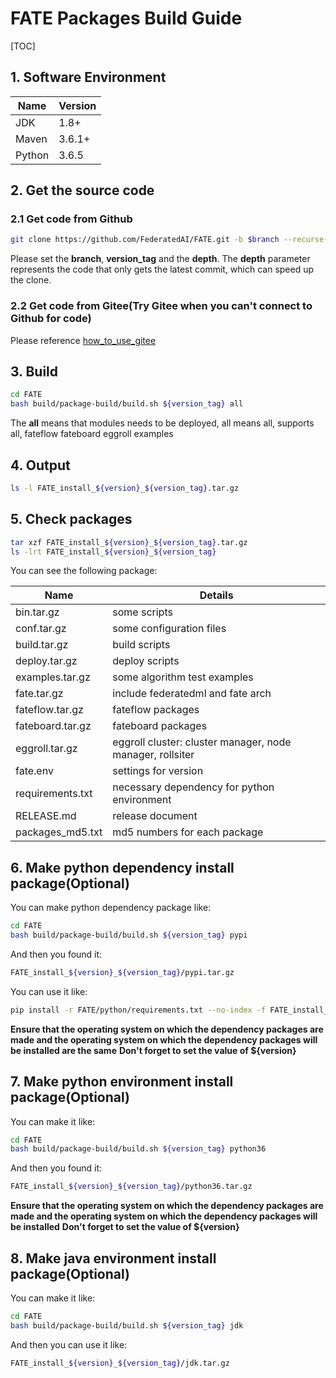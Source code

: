 # FATE Packages Build Guide

[TOC]

## 1. Software Environment

| Name   | Version |
| ------ | ------- |
| JDK    | 1.8+    |
| Maven  | 3.6.1+  |
| Python | 3.6.5   |

## 2. Get the source code

### 2.1 Get code from Github

```bash
git clone https://github.com/FederatedAI/FATE.git -b $branch --recurse-submodules --depth=1
```

Please set the **branch**, **version_tag** and the **depth**.
The **depth** parameter represents the code that only gets the latest commit, which can speed up the clone.

### 2.2 Get code from Gitee(Try Gitee when you can't connect to Github for code)

Please reference [how_to_use_gitee](../common/how_to_use_gitee.md)

## 3. Build

```bash
cd FATE
bash build/package-build/build.sh ${version_tag} all
```

The **all** means that modules needs to be deployed, all means all, supports all, fateflow fateboard eggroll examples

## 4. Output

```bash
ls -l FATE_install_${version}_${version_tag}.tar.gz
```

## 5. Check packages

```bash
tar xzf FATE_install_${version}_${version_tag}.tar.gz
ls -lrt FATE_install_${version}_${version_tag}
```

You can see the following package:

| Name             | Details                                                   |
| ---------------- | --------------------------------------------------------- |
| bin.tar.gz       | some scripts                                              |
| conf.tar.gz      | some configuration files                                  |
| build.tar.gz     | build scripts                                             |
| deploy.tar.gz    | deploy scripts                                            |
| examples.tar.gz  | some algorithm test examples                              |
| fate.tar.gz      | include federatedml and fate arch                         |
| fateflow.tar.gz  | fateflow packages                                         |
| fateboard.tar.gz | fateboard packages                                        |
| eggroll.tar.gz   | eggroll cluster: cluster manager, node manager, rollsiter |
| fate.env         | settings for version                                      |
| requirements.txt | necessary dependency for python environment               |
| RELEASE.md       | release document                                          |
| packages_md5.txt | md5 numbers for each package                              |

## 6. Make python dependency install package(Optional)

You can make python dependency package like:

```bash
cd FATE
bash build/package-build/build.sh ${version_tag} pypi
```

And then you found it:

```bash
FATE_install_${version}_${version_tag}/pypi.tar.gz
```

You can use it like:

```bash
pip install -r FATE/python/requirements.txt --no-index -f FATE_install_${version}_${version_tag}/pypi
```

**Ensure that the operating system on which the dependency packages are made and the operating system on which the dependency packages will be installed are the same**
**Don't forget to set the value of ${version}**

## 7. Make python environment install package(Optional)

You can make it like:

```bash
cd FATE
bash build/package-build/build.sh ${version_tag} python36
```

And then you found it:

```bash
FATE_install_${version}_${version_tag}/python36.tar.gz
```

**Ensure that the operating system on which the dependency packages are made and the operating system on which the dependency packages will be installed**
**Don't forget to set the value of ${version}**

## 8. Make java environment install package(Optional)

You can make it like:

```bash
cd FATE
bash build/package-build/build.sh ${version_tag} jdk
```

And then you can use it like:

```bash
FATE_install_${version}_${version_tag}/jdk.tar.gz
```
